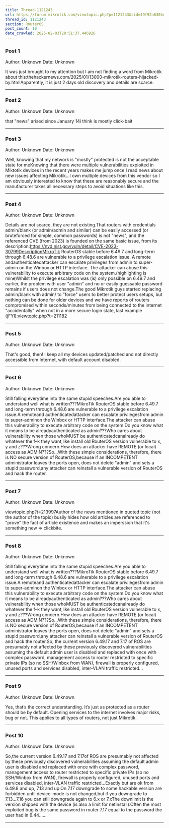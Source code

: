 ```yaml
---
title: Thread-1121243
url: https://forum.mikrotik.com/viewtopic.php?p=1121243&sid=49f92a630bc7970d8ca50523be880e8f#p1121243
thread_id: 1121243
section: RouterOS
post_count: 10
date_crawled: 2025-02-03T20:51:37.446926
---
```


### Post 1
Author: Unknown
Date: Unknown

It was just brought to my attention but I am not finding a word from Mikrotik about this:thehackernews.com/2025/01/13000-mikrotik-routers-hijacked-by.htmlApparently, it is just 2 days old discovery and details are scarce.

---
### Post 2
Author: Unknown
Date: Unknown

that "news" arised since January 14i think is mostly click-bait

---
### Post 3
Author: Unknown
Date: Unknown

Well, knowing that my network is "mostly" protected is not the acceptable state for meKnowing that there were multiple vulnerabilities exploited in Miktotik devices in the recent years makes me jump once I read news about new issues affecting Mikrotik...I own multiple devices from this vendor so I am obviously interested to know that these are reasonably secure and the manufacturer takes all necessary steps to avoid situations like this.

---
### Post 4
Author: Unknown
Date: Unknown

Details are not scarce, they are not existing.That routers with credentials admin/blank (or admin/admin and  similar) can be easily accessed (or bruteforced for simple, common passwords) is not "news", and the referenced CVE (from 2023) is founded on the same basic issue, from its description:https://nvd.nist.gov/vuln/detail/CVE-2023-30799DescriptionMikroTik RouterOS stable before 6.49.7 and long-term through 6.48.6 are vulnerable to a privilege escalation issue. A remote andauthenticatedattacker can escalate privileges from admin to super-admin on the Winbox or HTTP interface. The attacker can abuse this vulnerability to execute arbitrary code on the system.(highlighting is mine)Whilst the privilege escalation was (is) only possible on 6.49.7 and earlier, the problem with user "admin" and no or easily guessable password remains if users does not change.The good Mikrotik guys started replacing admin/blank with admin/<complex unique password> to "force" users to better protect users setups, but nothing can be done for older devices and we have reports of routers compromised within seconds/minutes from being connected to the internet "accidentally" when not in a more secure login state, last example (jFYI):viewtopic.php?t=211182

---
### Post 5
Author: Unknown
Date: Unknown

That's good, then! I keep all my devices updated/patched and not directly accessible from Internet, with default account disabled.

---
### Post 6
Author: Unknown
Date: Unknown

Still falling everytime into the same stupid speeches.Are you able to understand well what is written???MikroTik RouterOS stable before 6.49.7 and long-term through 6.48.6 are vulnerable to a privilege escalation issue.A remoteand authenticatedattacker can escalate privilegesfrom admin to super-adminon the Winbox or HTTP interface.The attacker can abuse this vulnerability to execute arbitrary code on the system.Do you know what it means to be alreadyauthenticated as admin???Who cares about vulnerability when those whoMUST be authenticatedcanalready do whatever the f–k they want,like install old RouterOS version vulnerable to x, y and z???Wrong concern.How does an attacker have REMOTE (or local) access as ADMIN???So...With these simple considerations, therefore, there is NO secure version of RouterOS,because if an INCOMPETENT administrator leaves the ports open, does not delete "admin" and sets a stupid password,any attacker can reinstall a vulnerable version of RouterOS and hack the router.

---
### Post 7
Author: Unknown
Date: Unknown

viewtopic.php?t=213997Author of the news mentioned in quoted topic (not the author of the topic) busily hides how old articles are referenced to "prove" the fact of article existence and makes an imperssion that it's something new => clickbite.

---
### Post 8
Author: Unknown
Date: Unknown

Still falling everytime into the same stupid speeches.Are you able to understand well what is written???MikroTik RouterOS stable before 6.49.7 and long-term through 6.48.6 are vulnerable to a privilege escalation issue.A remoteand authenticatedattacker can escalate privilegesfrom admin to super-adminon the Winbox or HTTP interface.The attacker can abuse this vulnerability to execute arbitrary code on the system.Do you know what it means to be alreadyauthenticated as admin???Who cares about vulnerability when those whoMUST be authenticatedcanalready do whatever the f–k they want,like install old RouterOS version vulnerable to x, y and z???Wrong concern.How does an attacker have REMOTE (or local) access as ADMIN???So...With these simple considerations, therefore, there is NO secure version of RouterOS,because if an INCOMPETENT administrator leaves the ports open, does not delete "admin" and sets a stupid password,any attacker can reinstall a vulnerable version of RouterOS and hack the router.So, the current version 6.49.17 and 7.17 of ROS are presumably not affected by these previously discovered vulnerabilities assuming the default admin user is disabled and replaced with once with complex password, management access to router restricted to specific private IPs (so no SSH/Winbox from WAN), firewall is properly configured, unused ports and services disabled, inter-VLAN traffic restricted...

---
### Post 9
Author: Unknown
Date: Unknown

Yes, that’s the correct understanding. It’s just as protected as a router should be by default. Opening services to the internet involves major risks, bug or not. This applies to all types of routers, not just Mikrotik.

---
### Post 10
Author: Unknown
Date: Unknown

So,the current version 6.49.17 and 7.17of ROS are presumably not affected by these previously discovered vulnerabilities assuming the default admin user is disabled and replaced with once with complex password, management access to router restricted to specific private IPs (so no SSH/Winbox from WAN), firewall is properly configured, unused ports and services disabled, inter-VLAN traffic restricted...Exactly but are ok from 6.49.8 and up, 7.13 and up.On 7.17 downgrade to some hackable version are forbidden until device-mode is not changed,but if you downgrade to 7.13...7.16 you can still downgrade again to 6.x or 7.xThe downlimit is the version shipped with the device (is also a limit for netinstall).Often the most exploited bug is the same password in router 7.17 equal to the password the user had in 6.44......

---
